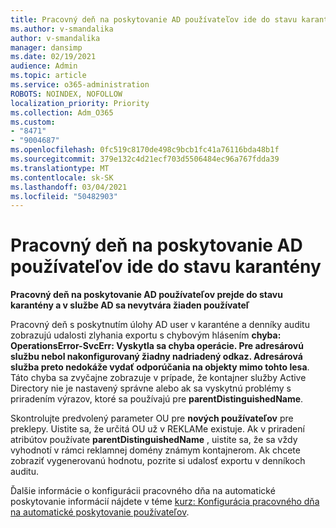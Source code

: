 ```yaml
---
title: Pracovný deň na poskytovanie AD používateľov ide do stavu karantény
ms.author: v-smandalika
author: v-smandalika
manager: dansimp
ms.date: 02/19/2021
audience: Admin
ms.topic: article
ms.service: o365-administration
ROBOTS: NOINDEX, NOFOLLOW
localization_priority: Priority
ms.collection: Adm_O365
ms.custom:
- "8471"
- "9004687"
ms.openlocfilehash: 0fc519c8170de498c9bcb1fc41a76116bda48b1f
ms.sourcegitcommit: 379e132c4d21ecf703d5506484ec96a767fdda39
ms.translationtype: MT
ms.contentlocale: sk-SK
ms.lasthandoff: 03/04/2021
ms.locfileid: "50482903"
---
```

# <a name="workday-to-ad-user-provisioning-goes-into-quarantine-state"></a>Pracovný deň na poskytovanie AD používateľov ide do stavu karantény

**Pracovný deň na poskytovanie AD používateľov prejde do stavu karantény a v službe AD sa nevytvára žiaden používateľ**

Pracovný deň s poskytnutím úlohy AD user v karanténe a denníky auditu zobrazujú udalosti zlyhania exportu s chybovým hlásením **chyba: OperationsError-SvcErr: Vyskytla sa chyba operácie. Pre adresárovú službu nebol nakonfigurovaný žiadny nadriadený odkaz. Adresárová služba preto nedokáže vydať odporúčania na objekty mimo tohto lesa**. Táto chyba sa zvyčajne zobrazuje v prípade, že kontajner služby Active Directory nie je nastavený správne alebo ak sa vyskytnú problémy s priradením výrazov, ktoré sa používajú pre **parentDistinguishedName**.

Skontrolujte predvolený parameter OU pre **nových používateľov** pre preklepy. Uistite sa, že určitá OU už v REKLAMe existuje. Ak v priradení atribútov používate **parentDistinguishedName** , uistite sa, že sa vždy vyhodnotí v rámci reklamnej domény známym kontajnerom. Ak chcete zobraziť vygenerovanú hodnotu, pozrite si udalosť exportu v denníkoch auditu.

Ďalšie informácie o konfigurácii pracovného dňa na automatické poskytovanie informácií nájdete v téme [kurz: Konfigurácia pracovného dňa na automatické poskytovanie používateľov](https://docs.microsoft.com/azure/active-directory/saas-apps/workday-inbound-tutorial).

